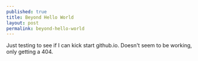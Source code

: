 ```yaml
---
published: true
title: Beyond Hello World
layout: post
permalink: beyond-hello-world
---
```

Just testing to see if I can kick start github.io. Doesn't seem to be working, only getting a 404.
